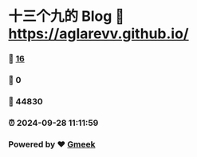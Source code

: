 # 十三个九的 Blog :link: https://aglarevv.github.io/ 
### :page_facing_up: [16](https://aglarevv.github.io//tag.html) 
### :speech_balloon: 0 
### :hibiscus: 44830 
### :alarm_clock: 2024-09-28 11:11:59 
### Powered by :heart: [Gmeek](https://github.com/Meekdai/Gmeek)
